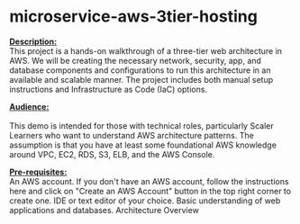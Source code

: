 # microservice-aws-3tier-hosting

<u>**Description:**<br></u>
This project is a hands-on walkthrough of a three-tier web architecture in AWS. We will be creating the necessary network, security, app, and database components and configurations to run this architecture in an available and scalable manner. The project includes both manual setup instructions and Infrastructure as Code (IaC) options.

<u>**Audience:**<br></u>  
This demo is intended for those with technical roles, particularly Scaler Learners who want to understand AWS architecture patterns. The assumption is that you have at least some foundational AWS knowledge around VPC, EC2, RDS, S3, ELB, and the AWS Console.

<u>**Pre-requisites:**<br></u> 
An AWS account. If you don't have an AWS account, follow the instructions here and click on "Create an AWS Account" button in the top right corner to create one.
IDE or text editor of your choice.
Basic understanding of web applications and databases.
Architecture Overview
